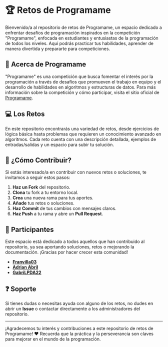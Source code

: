 # :trophy: Retos de Programame

Bienvenido/a al repositorio de retos de Programame, un espacio dedicado a enfrentar desafíos de programación inspirados en la competición "Programame", enfocada en estudiantes y entusiastas de la programación de todos los niveles. Aquí podrás practicar tus habilidades, aprender de manera divertida y prepararte para competiciones.

## :bookmark: Acerca de Programame

"Programame" es una competición que busca fomentar el interés por la programación a través de desafíos que promueven el trabajo en equipo y el desarrollo de habilidades en algoritmos y estructuras de datos. Para más información sobre la competición y cómo participar, visita el sitio oficial de [Programame](https://www.programame.com).

## :computer: Los Retos

En este repositorio encontrarás una variedad de retos, desde ejercicios de lógica básica hasta problemas que requieren un conocimiento avanzado en algoritmos. Cada reto cuenta con una descripción detallada, ejemplos de entradas/salidas y un espacio para subir tu solución.

## :wrench: ¿Cómo Contribuir?

Si estás interesado/a en contribuir con nuevos retos o soluciones, te invitamos a seguir estos pasos:

1. **Haz un Fork** del repositorio.
2. **Clona** tu fork a tu entorno local.
3. **Crea** una nueva rama para tus aportes.
4. **Añade** tus retos o soluciones.
5. **Haz Commit** de tus cambios con mensajes claros.
6. **Haz Push** a tu rama y abre un **Pull Request**.

## :busts_in_silhouette: Participantes

Este espacio está dedicado a todos aquellos que han contribuido al repositorio, ya sea aportando soluciones, retos o mejorando la documentación. ¡Gracias por hacer crecer esta comunidad!

- [**Franvilla03**](https://github.com/Franvilla03)
- [**Adrian Abril**](https://github.com/Adrian-Abril)
- [**GabriLPDA22**](https://github.com/GabriLPDA22)


## :question: Soporte

Si tienes dudas o necesitas ayuda con alguno de los retos, no dudes en abrir un **Issue** o contactar directamente a los administradores del repositorio.

---

¡Agradecemos tu interés y contribuciones a este repositorio de retos de Programame! :heart: Recuerda que la práctica y la perseverancia son claves para mejorar en el mundo de la programación.

